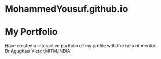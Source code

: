 # MohammedYousuf.github.io
# My Portfolio
Have created a interactive portfolio of my profile with the help of  mentor Dr.Agughasi Victor,MITM,INDIA 

